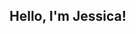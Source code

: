 ## Hello, I'm Jessica! 

<!--
**jessica-chouu/jessica-chouu** is a ✨ _special_ ✨ repository because its `README.md` (this file) appears on your GitHub profile.

🏫 Current Student in M.S. Business Analytics @ UCI  
👩🏻‍💻 Student Data Analyst Intern @Ingram Micro   
📊 Passionate about Data Science, Marketing Analytics, and UI/UX  
✨ Skilled in making data tell stories through visualization & machine learning
